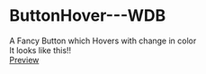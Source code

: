 # ButtonHover---WDB
A Fancy Button which Hovers with change in color   
It looks like this!!   
[Preview](https://htmlpreview.github.io/?https://github.com/vamsimadhav/ButtonHover---WDB/blob/main/index.html)
